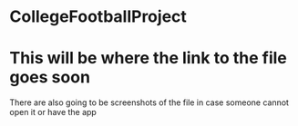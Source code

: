 # CollegeFootballProject
# This will be where the link to the file goes soon
There are also going to be screenshots of the file in case someone cannot open it or have the app
